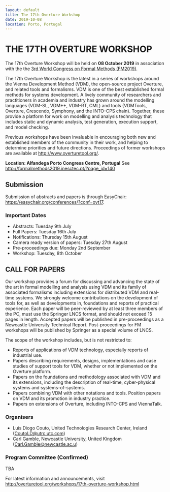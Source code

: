 ```yaml
---
layout: default
title: The 17th Overture Workshop
date: 2019-10-08
location: Porto, Portugal
---
```

# THE 17TH OVERTURE WORKSHOP

The 17th Overture Workshop will be held on **08 October 2019** in
association with the the [3rd World Congress on Formal Methods
(FM2019)](http://formalmethods2019.inesctec.pt/).

The 17th Overture Workshop is the latest in a series of workshops around the
Vienna Development Method (VDM), the open-source project Overture, and
related tools and formalisms. VDM is one of the best established formal
methods for systems development. A lively community of researchers and
practitioners in academia and industry has grown around the modelling
languages (VDM-SL, VDM++, VDM-RT, CML) and tools (VDMTools, Overture,
Crescendo, Symphony, and the INTO-CPS chain). Together, these provide a
platform for work on modelling and analysis technology that includes static
and dynamic analysis, test generation, execution support, and model checking.

Previous workshops have been invaluable in encouraging both new and
established members of the community in their work, and helping to determine
priorities and future directions. Proceedings of former workshops are
available at <http://www.overturetool.org/>.

**Location: Alfandega Porto Congress Centre, Portugal** See http://formalmethods2019.inesctec.pt/?page_id=140

## Submission

Submission of abstracts and papers is through EasyChair: <https://easychair.org/conferences/?conf=ovt17>.

### Important Dates

* Abstracts: Tuesday 9th July
* Full Papers: Tuesday 16th July
* Notifications: Thursday 15th August
* Camera ready version of papers: Tuesday 27th August
* Pre-proceedings due: Monday 2nd September
* Workshop: Tuesday, 8th October

## CALL FOR PAPERS

Our workshop provides a forum for discussing and advancing the state of the art in formal modelling and analysis using VDM and its family of associated formalisms including extensions for distributed VDM and real-time systems. We strongly welcome contributions on the development of tools for, as well as developments in, foundations and reports of practical experience. Each paper will be peer-reviewed by at least three members of the PC, must use the Springer LNCS format, and should not exceed 15 pages in length. Accepted papers will be published in pre-proceedings as a Newcastle University Technical Report. Post-proceedings for FM workshops will be published by Springer as a special volume of LNCS.

The scope of the workshop includes, but is not restricted to:
* Reports of applications of VDM technology, especially reports of industrial use.
* Papers describing requirements, designs, implementations and case studies of support tools for VDM, whether or not implemented on the Overture platform.
* Papers on the foundations and methodology associated with VDM and its extensions, including the description of real-time, cyber-physical systems and systems-of-systems.
* Papers combining VDM with other notations and tools.
Position papers on VDM and its promotion in industry practice.
* Papers on extensions of Overture, including INTO-CPS and ViennaTalk.


### Organisers

* Luis Diogo Couto, United Technologies Research Center, Ireland (<CoutoLD@utrc.utc.com>)
* Carl Gamble, Newcastle University, United Kingdom (<Carl.Gamble@newcastle.ac.u>)

### Program Committee (Confirmed)

TBA

<!--
* N. Battle, Newcastle University, UK
* L. Freitas, Newcastle University, UK
* F. Ishikawa, NII, Japan
* P.W.V. Tran-Jørgensen, Aarhus University, Denmark
* P.G. Larsen, Aarhus University, Denmark
* P. Masci, National Institute of Aerospace (NIA), USA
* Ken Pierce, Newcastle University, UK

 !-->

For latest  information and announcements, visit <http://overturetool.org/workshops/17th-overture-workshop.html>
